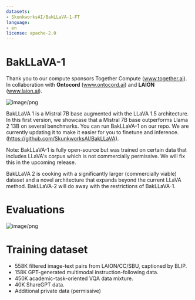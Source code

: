 ```yaml
---
datasets:
- SkunkworksAI/BakLLaVA-1-FT
language:
- en
license: apache-2.0
---
```


<p><h1> BakLLaVA-1 </h1></p>

Thank you to our compute sponsors Together Compute (www.together.ai).
In collaboration with **Ontocord** (www.ontocord.ai) and **LAION** (www.laion.ai).


![image/png](https://cdn-uploads.huggingface.co/production/uploads/64b7e345f92b20f7a38bf47a/V5lpOHWGGYJ2yPpEo_8i1.png)

BakLLaVA 1 is a Mistral 7B base augmented with the LLaVA 1.5 architecture. In this first version, we showcase that a Mistral 7B base outperforms Llama 2 13B on several benchmarks. 
You can run BakLLaVA-1 on our repo. We are currently updating it to make it easier for you to finetune and inference. (https://github.com/SkunkworksAI/BakLLaVA).


Note: BakLLaVA-1 is fully open-source but was trained on certain data that includes LLaVA's corpus which is not commercially permissive. We will fix this in the upcoming release.


BakLLaVA 2 is cooking with a significantly larger (commercially viable) dataset and a novel architecture that expands beyond the current LLaVA method. BakLLaVA-2 will do away with the restrictions of BakLLaVA-1.


# Evaluations


![image/png](https://cdn-uploads.huggingface.co/production/uploads/64b7e345f92b20f7a38bf47a/qdYubrBmF7ztAHgdfkkwG.png)

# Training dataset

- 558K filtered image-text pairs from LAION/CC/SBU, captioned by BLIP.
- 158K GPT-generated multimodal instruction-following data.
- 450K academic-task-oriented VQA data mixture.
- 40K ShareGPT data.
- Additional private data (permissive)



